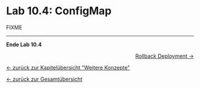 # Lab 10.4: ConfigMap

FIXME

---

**Ende Lab 10.4**

<p width="100px" align="right"><a href="10_5_configmap.md">Rollback Deployment →</a></p>

[← zurück zur Kapitelübersicht "Weitere Konzepte"](10_additional_concepts.md)

[← zurück zur Gesamtübersicht](../README.md)
